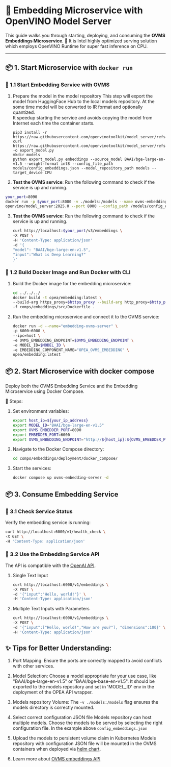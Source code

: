 # 🌟 Embedding Microservice with OpenVINO Model Server

This guide walks you through starting, deploying, and consuming the **OVMS Embeddings Microservice**. 🚀
It is Intel highly optimized serving solution which employs OpenVINO Runtime for super fast inference on CPU.

---

## 📦 1. Start Microservice with `docker run`

### 🔹 1.1 Start Embedding Service with OVMS

1. Prepare the model in the model repository
   This step will export the model from HuggingFace Hub to the local models repository. At the some time model will be converted to IR format and optionally quantized.  
   It speedup starting the service and avoids copying the model from Internet each time the container starts.

   ```
   pip3 install -r https://raw.githubusercontent.com/openvinotoolkit/model_server/refs/heads/releases/2025/0/demos/common/export_models/requirements.txt
   curl https://raw.githubusercontent.com/openvinotoolkit/model_server/refs/heads/releases/2025/0/demos/common/export_models/export_model.py -o export_model.py
   mkdir models
   python export_model.py embeddings --source_model BAAI/bge-large-en-v1.5 --weight-format int8 --config_file_path models/config_embeddings.json --model_repository_path models --target_device CPU
   ```

2. **Test the OVMS service**:
   Run the following command to check if the service is up and running.

```bash
your_port=8090
docker run -p $your_port:8000 -v ./models:/models --name ovms-embedding-serving \
openvino/model_server:2025.0 --port 8000 --config_path /models/config_embeddings.json
```

3. **Test the OVMS service**:
   Run the following command to check if the service is up and running.

   ```bash
   curl http://localhost:$your_port/v3/embeddings \
   -X POST \
   -H 'Content-Type: application/json'
   -d '{
   "model": "BAAI/bge-large-en-v1.5",
   "input":"What is Deep Learning?"
   }'
   ```

### 🔹 1.2 Build Docker Image and Run Docker with CLI

1. Build the Docker image for the embedding microservice:

   ```bash
   cd ../../../
   docker build -t opea/embedding:latest \
   --build-arg https_proxy=$https_proxy --build-arg http_proxy=$http_proxy \
   -f comps/embeddings/src/Dockerfile .
   ```

2. Run the embedding microservice and connect it to the OVMS service:

   ```bash
   docker run -d --name="embedding-ovms-server" \
   -p 6000:6000 \
   --ipc=host \
   -e OVMS_EMBEDDING_ENDPOINT=$OVMS_EMBEDDING_ENDPOINT \
   -e MODEL_ID=$MODEL_ID \
   -e EMBEDDING_COMPONENT_NAME="OPEA_OVMS_EMBEDDING" \
   opea/embedding:latest
   ```

## 📦 2. Start Microservice with docker compose

Deploy both the OVMS Embedding Service and the Embedding Microservice using Docker Compose.

🔹 Steps:

1. Set environment variables:

   ```bash
   export host_ip=${your_ip_address}
   export MODEL_ID="BAAI/bge-large-en-v1.5"
   export OVMS_EMBEDDER_PORT=8090
   export EMBEDDER_PORT=6000
   export OVMS_EMBEDDING_ENDPOINT="http://${host_ip}:${OVMS_EMBEDDER_PORT}"
   ```

2. Navigate to the Docker Compose directory:

   ```bash
   cd comps/embeddings/deployment/docker_compose/
   ```

3. Start the services:

   ```bash
   docker compose up ovms-embedding-server -d
   ```

## 📦 3. Consume Embedding Service

### 🔹 3.1 Check Service Status

Verify the embedding service is running:

```bash
curl http://localhost:6000/v1/health_check \
-X GET \
-H 'Content-Type: application/json'
```

### 🔹 3.2 Use the Embedding Service API

The API is compatible with the [OpenAI API](https://platform.openai.com/docs/api-reference/embeddings).

1. Single Text Input

   ```bash
   curl http://localhost:6000/v1/embeddings \
   -X POST \
   -d '{"input":"Hello, world!"}' \
   -H 'Content-Type: application/json'
   ```

2. Multiple Text Inputs with Parameters

   ```bash
   curl http://localhost:6000/v1/embeddings \
   -X POST \
   -d '{"input":["Hello, world!","How are you?"], "dimensions":100}' \
   -H 'Content-Type: application/json'
   ```

## ✨ Tips for Better Understanding:

1. Port Mapping:
   Ensure the ports are correctly mapped to avoid conflicts with other services.

2. Model Selection:
   Choose a model appropriate for your use case, like "BAAI/bge-large-en-v1.5" or "BAAI/bge-base-en-v1.5".
   It should be exported to the models repository and set in 'MODEL_ID' env in the deployment of the OPEA API wrapper.

3. Models repository Volume:
   The `-v ./models:/models` flag ensures the models directory is correctly mounted.

4. Select correct configuration JSON file
   Models repository can host multiple models. Choose the models to be served by selecting the right configuration file.
   In the example above `config_embeddings.json`

5. Upload the models to persistent volume claim in Kubernetes
   Models repository with configuration JSON file will be mounted in the OVMS containers when deployed via [helm chart](../../third_parties/ovms/deployment/kubernetes/README.md).

6. Learn more about [OVMS embeddings API](https://docs.openvino.ai/2025/openvino-workflow/model-server/ovms_docs_rest_api_embeddings.html)
